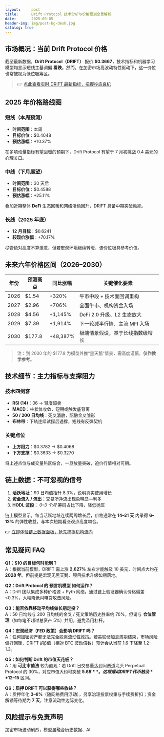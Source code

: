 ```yaml
---
layout:     post
title:      Drift Protocol 技术分析与价格预测全景解析
date:       2025-09-05
header-img: img/post-bg-desk.jpg
catalog: true
---
```


## 市场概况：当前 Drift Protocol 价格

截至最新数据，**Drift Protocol（DRIFT）** 报价 **$0.3667**，技术指标和机器学习模型均显示短线主基调偏 **看跌**。然而，在加密市场高波动特性驱动下，这一价位也常被视为低位吸筹区。

> 👉 [点此查看实时 DRIFT 最新指标，把握抄底良机](https://okxdog.com/)

## 2025 年价格路线图

### 短线（本周预测）
- **时间范围**：本周  
- **目标价位**：$0.4048  
- **预估涨幅**：+10.37%  

在多项动量指标有望回暖的预期下，Drift Protocol 有望于 7 月初挑战 0.4 美元的心理关口。

### 中线（下月展望）
- **时间范围**：30 天后  
- **目标价位**：$0.4588  
- **预估涨幅**：+25.11%  

叠加近期整体 **DeFi** 生态回暖和网络活动回升，DRIFT 具备中期突破动能。

### 长线（2025 年底）
- **12 月目标**：$0.6241  
- **较现价涨幅**：+70.17%  

尽管绝对高度不算激进，但若宏观环境继续转暖，该价位极具参考价值。

## 未来六年价格区间（2026–2030）

| 年份 | 预测高点 | 同比涨幅 | 关键催化要素 |
|------|----------|----------|--------------|
| 2026 | $1.54    | +320%    | 牛市中段 + 技术面回调重构 |
| 2027 | $2.96    | +706%    | 全面牛市、机构资金入场 |
| 2028 | $4.56    | +1,145%  | DeFi 2.0 升级、L2 生态放大 |
| 2029 | $7.39    | +1,914%  | 下一轮减半行情、主流 MFI 入场 |
| 2030 | $177.8   | +48,387% | 极端情景假设，基于长线指数级增长 |

> 注：到 2030 年的 $177.8 为模型外推“黑天鹅”情景，需高度谨慎，**仅作教学参考**。

## 技术细节：主力指标与支撑阻力

### 技术四剑客
- **RSI (14)**：36 → 轻度超卖  
- **MACD**：柱状体收敛，短期或触发底背离  
- **50 / 200 日均线**：死叉消散，酝酿金叉雏形  
- **布林带**：下轨连续试探后遇撑，短线有反弹契机

### 关键点位
- **上方阻力**：$0.3782 → $0.4068  
- **下方支撑**：$0.3633 → $0.3270  

将上述点位与成交量热区结合，一旦放量突破，追价行情相对可期。

## 链上数据：不可忽视的信号

1. **活跃地址**：90 日均值抬升 8.3%，说明真实使用增长  
2. **资金流入 / 流出**：交易所净流出现象明显—利多  
3. **HODL 波段**： *0–3 个月* 筹码占比下降，降低抛压

链上模型显示，每当活跃地址连续两周增长后，价格通常在 **14–21 天** 内录得 **6–12%** 的弹性收益，与本次短期看涨观点高度吻合。

👉 [立即体验链上数据面板，抢先捕捉机构流向](https://okxdog.com/)

## 常见疑问 FAQ

**Q1：$10 的目标何时能到？**  
A：根据当前模型，DRIFT 需上涨 **2,627%** 左右才能触及 10 美元，时间点大约在 **2028 年**。但前提是宏观无黑天鹅、项目技术升级如期落地。

**Q2：Drift Protocol 的 **预言机模型** 如何运作？**  
A：Drift 团队集成多种价格源 + Pyth 网络，通过链上验证器确认价格偏差 <0.3%，大幅降低闪电贷攻击风险。

**Q3：能否依靠移动平均线做长期定投？**  
A：50 日均线与 200 日均线的金叉 / 死叉策略历史胜率约 70%。但请与 **仓位管理**（如每笔不超过总资产 5%）并用，避免滥用杠杆。

**Q4：宏观经济（FED 政策）会影响 DRIFT 吗？**  
A：任何加密资产都无法完全脱离流动性政策。若美联储加息周期结束，市场风险偏好回暖，DRIFT 的β值（相对 BTC 波动倍数）预计会从当前 1.6 下降至 1.2–1.3。

**Q5：如何判断 Drift 的市值天花板？**  
A：用 **可比市值法** 较为直观：若 Drift 日交易量达到同赛道龙头 Perpetual Protocol 的 30%，对应市值大约可突破 **$5.6B**。这将推动 DRIFT 代币触及 **$12–15** 区间。

**Q6：质押 DRIFT 可以获得哪些收益？**  
A：质押年化 **3–6%**（随网络费用浮动），另享治理投票权重与手续费折扣；资金解锁等待期为 **7 天**，注意流动性边际变化。

## 风险提示与免责声明

加密市场波动剧烈，模型虽融合历史数据、AI